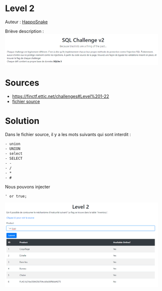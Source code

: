 # Level 2

Auteur : [HappoSnake](https://github.com/pathibault/)

Briève description : 
<img src=../SQL_Challenge.png>

# Sources
- https://finctf.ettic.net/challenges#Level%201-22
- [fichier source](./source.php)

# Solution
Dans le fichier source, il y a les mots suivants qui sont interdit :
```
- union
- UNION
- select
- SELECT
- -
- /
- *
- #
```
Nous pouvons injecter
```
' or true;
```
<img src=./solution.png>